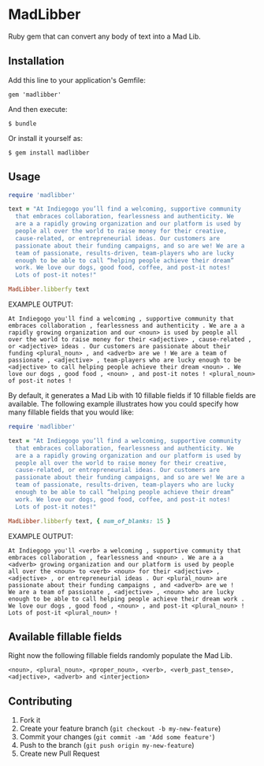 # MadLibber

Ruby gem that can convert any body of text into a Mad Lib.

## Installation

Add this line to your application's Gemfile:

    gem 'madlibber'

And then execute:

    $ bundle

Or install it yourself as:

    $ gem install madlibber

## Usage
```ruby
require 'madlibber'

text = "At Indiegogo you’ll find a welcoming, supportive community
  that embraces collaboration, fearlessness and authenticity. We
  are a a rapidly growing organization and our platform is used by
  people all over the world to raise money for their creative,
  cause-related, or entrepreneurial ideas. Our customers are
  passionate about their funding campaigns, and so are we! We are a
  team of passionate, results-driven, team-players who are lucky
  enough to be able to call “helping people achieve their dream”
  work. We love our dogs, good food, coffee, and post-it notes!
  Lots of post-it notes!"

MadLibber.libberfy text
```
EXAMPLE OUTPUT:
```
At Indiegogo you'll find a welcoming , supportive community that
embraces collaboration , fearlessness and authenticity . We are a a
rapidly growing organization and our <noun> is used by people all
over the world to raise money for their <adjective> , cause-related ,
or <adjective> ideas . Our customers are passionate about their
funding <plural_noun> , and <adverb> are we ! We are a team of
passionate , <adjective> , team-players who are lucky enough to be
<adjective> to call helping people achieve their dream <noun> . We
love our dogs , good food , <noun> , and post-it notes ! <plural_noun>
of post-it notes !
```

By default, it generates a Mad Lib with 10 fillable fields if 10 fillable fields are available. The following example illustrates how you could specify how many fillable fields that you would like:

```ruby
require 'madlibber'

text = "At Indiegogo you’ll find a welcoming, supportive community
  that embraces collaboration, fearlessness and authenticity. We
  are a a rapidly growing organization and our platform is used by
  people all over the world to raise money for their creative,
  cause-related, or entrepreneurial ideas. Our customers are
  passionate about their funding campaigns, and so are we! We are a
  team of passionate, results-driven, team-players who are lucky
  enough to be able to call “helping people achieve their dream”
  work. We love our dogs, good food, coffee, and post-it notes!
  Lots of post-it notes!"

MadLibber.libberfy text, { num_of_blanks: 15 }
```
EXAMPLE OUTPUT:
```
At Indiegogo you'll <verb> a welcoming , supportive community that
embraces collaboration , fearlessness and <noun> . We are a a
<adverb> growing organization and our platform is used by people
all over the <noun> to <verb> <noun> for their <adjective> ,
<adjective> , or entrepreneurial ideas . Our <plural_noun> are
passionate about their funding campaigns , and <adverb> are we !
We are a team of passionate , <adjective> , <noun> who are lucky
enough to be able to call helping people achieve their dream work .
We love our dogs , good food , <noun> , and post-it <plural_noun> !
Lots of post-it <plural_noun> !
```

## Available fillable fields
Right now the following fillable fields randomly populate the Mad Lib.

```
<noun>, <plural_noun>, <proper_noun>, <verb>, <verb_past_tense>,
<adjective>, <adverb> and <interjection>
```

## Contributing

1. Fork it
2. Create your feature branch (`git checkout -b my-new-feature`)
3. Commit your changes (`git commit -am 'Add some feature'`)
4. Push to the branch (`git push origin my-new-feature`)
5. Create new Pull Request
